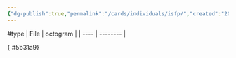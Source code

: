 ```yaml
---
{"dg-publish":true,"permalink":"/cards/individuals/isfp/","created":"2023-04-28T19:43:54.478+02:00","updated":"2023-04-29T16:17:23.758+02:00"}
---
```


#type
| File | octogram |
| ---- | -------- |

{ #5b31a9}


<script src="https://utteranc.es/client.js"  
        repo="Heart4sides/Comment_Section"
        issue-term="pathname"
        theme="github-dark-orange"
        crossorigin="anonymous"
        async> 
</script>